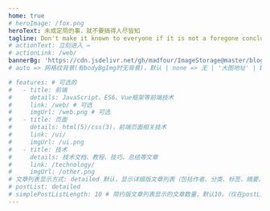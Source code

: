 ```yaml
---
home: true
# heroImage: /fox.png
heroText: 未成定局的事，就不要搞得人尽皆知
tagline: Don't make it known to everyone if it is not a foregone conclusion
# actionText: 立刻进入 →
# actionLink: /web/
bannerBg: 'https://cdn.jsdelivr.net/gh/madfour/ImageStorage@master/blog/banner-1.jpg'
# auto => 网格纹背景(有bodyBgImg时无背景)，默认 | none => 无 | '大图地址' | background: 自定义背景样式       提示：如发现文本颜色不适应你的背景时可以到palette.styl修改$bannerTextColor变量

# features: # 可选的
#   - title: 前端
#     details: JavaScript、ES6、Vue框架等前端技术
#     link: /web/ # 可选
#     imgUrl: /web.png # 可选
#   - title: 页面
#     details: html(5)/css(3)，前端页面相关技术
#     link: /ui/
#     imgUrl: /ui.png
#   - title: 技术
#     details: 技术文档、教程、技巧、总结等文章
#     link: /technology/
#     imgUrl: /other.png
# 文章列表显示方式: detailed 默认，显示详细版文章列表（包括作者、分类、标签、摘要、分页等）| simple => 显示简约版文章列表（仅标题和日期）| none 不显示文章列表
# postList: detailed
# simplePostListLength: 10 # 简约版文章列表显示的文章数量，默认10。（仅在postList设置为simple时生效）
---
```

